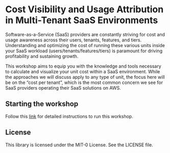 # Cost Visibility and Usage Attribution in Multi-Tenant SaaS Environments

Software-as-a-Service (SaaS) providers are constantly striving for cost and usage awareness across their users, tenants, features, and tiers. Understanding and optimizing the cost of running these various units inside your SaaS workload (users/tenants/features/tiers) is paramount for driving profitability and sustaining growth.

This workshop aims to equip you with the knowledge and tools necessary to calculate and visualize your unit cost within a SaaS environment. While the approaches we will discuss apply to any type of unit, the focus here will be on the “cost per tenant”, which is the most common concern we see for SaaS providers operating their SaaS solutions on AWS.

## Starting the workshop

Follow this [link](https://catalog.us-east-1.prod.workshops.aws/workshops/6743cde7-2471-46fc-863f-5830b98f3d36) for detailed instructions to run this workshop.

## License

This library is licensed under the MIT-0 License. See the LICENSE file.